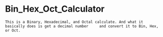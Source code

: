 # Bin_Hex_Oct_Calculator
    This is a Binary, Hexadecimal, and Octal calculate. And what it basically does is get a decimal number     and convert it to Bin, Hex, or Oct.
